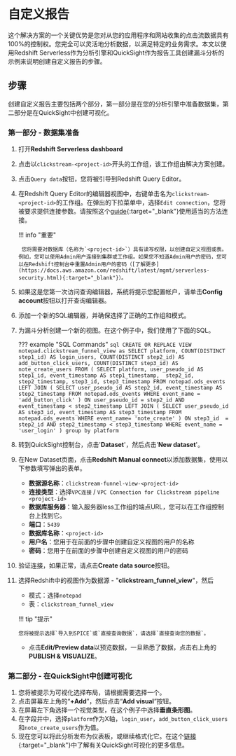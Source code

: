 # 自定义报告

这个解决方案的一个关键优势是您对从您的应用程序和网站收集的点击流数据具有100%的控制权。您完全可以灵活地分析数据，以满足特定的业务需求。本文以使用Redshift Serverless作为分析引擎和QuickSight作为报告工具创建漏斗分析的示例来说明创建自定义报告的步骤。

## 步骤

创建自定义报告主要包括两个部分，第一部分是在您的分析引擎中准备数据集，第二部分是在QuickSight中创建可视化。

### 第一部分 - 数据集准备

1. 打开**Redshift Serverless dashboard**
2. 点击以`clickstream-<project-id>`开头的工作组，该工作组由解决方案创建。
3. 点击`Query data`按钮，您将被引导到Redshift Query Editor。
4. 在Redshift Query Editor的编辑器视图中，右键单击名为`clickstream-<project-id>`的工作组。在弹出的下拉菜单中，选择`Edit connection`，您将被要求提供连接参数。请按照这个[guide](https://docs.aws.amazon.com/redshift/latest/mgmt/query-editor-v2-using.html){:target="_blank"}使用适当的方法连接。

    !!! info "重要"

        您将需要对数据库（名称为`<project-id>`）具有读写权限，以创建自定义视图或表。例如，您可以使用Admin用户连接到集群或工作组。如果您不知道Admin用户的密码，您可以在Redshift控制台中重置Admin用户的密码（[了解更多](https://docs.aws.amazon.com/redshift/latest/mgmt/serverless-security.html){:target="_blank"}）。

5. 如果这是您第一次访问查询编辑器，系统将提示您配置帐户，请单击**Config account**按钮以打开查询编辑器。
6. 添加一个新的SQL编辑器，并确保选择了正确的工作组和模式。
7. 为漏斗分析创建一个新的视图。在这个例子中，我们使用了下面的SQL。

    ??? example "SQL Commands"
        ```sql
        CREATE OR REPLACE VIEW notepad.clickstream_funnel_view as
        SELECT
        platform,
        COUNT(DISTINCT step1_id) AS login_users,
        COUNT(DISTINCT step2_id) AS add_button_click_users,
        COUNT(DISTINCT step3_id) AS note_create_users
        FROM (
        SELECT
            platform,
            user_pseudo_id AS step1_id,
            event_timestamp AS step1_timestamp, 
            step2_id,
            step2_timestamp,
            step3_id,
            step3_timestamp
        FROM
            notepad.ods_events
        LEFT JOIN (
        SELECT
            user_pseudo_id AS step2_id,
            event_timestamp AS step2_timestamp
        FROM
            notepad.ods_events
        WHERE
            event_name = 'add_button_click' )
        ON
            user_pseudo_id = step2_id
            AND event_timestamp < step2_timestamp
        LEFT JOIN (
        SELECT
            user_pseudo_id AS step3_id,
            event_timestamp AS step3_timestamp
        FROM
            notepad.ods_events
        WHERE
            event_name= 'note_create' )
        ON
            step3_id  = step2_id
            AND step2_timestamp < step3_timestamp
        WHERE
        event_name = 'user_login' )
        group by
        platform
        ```

8. 转到QuickSight控制台，点击'**Dataset**'，然后点击'**New dataset**'。

9. 在New Dataset页面，点击**Redshift Manual connect**以添加数据集，使用以下参数填写弹出的表单。
      - **数据源名称**：`clickstream-funnel-view-<project-id>`
      - **连接类型**：选择`VPC连接` / `VPC Connection for Clickstream pipeline <project-id>`
      - **数据库服务器**：输入服务器less工作组的端点URL，您可以在工作组控制台上找到它。
      - **端口**：`5439`
      - **数据库名称**：`<project-id>`
      - **用户名**：您用于在前面的步骤中创建自定义视图的用户的名称
      - **密码**：您用于在前面的步骤中创建自定义视图的用户的密码
10. 验证连接，如果正常，请点击**Create data source**按钮。
11. 选择Redshift中的视图作为数据源 - "**clickstream_funnel_view**"，然后
    - 模式：选择`notepad` 
    - 表：`clickstream_funnel_view`

    !!! tip "提示"

        您将被提示选择`导入到SPICE`或`直接查询数据`，请选择`直接查询您的数据`。

    - 点击**Edit/Preview data**以预览数据，一旦熟悉了数据，点击右上角的**PUBLISH & VISUALIZE**。

### 第二部分 - 在QuickSight中创建可视化

1. 您将被提示为可视化选择布局，请根据需要选择一个。
2. 点击屏幕左上角的“**+Add**”，然后点击“**Add visual**”按钮。
3. 在屏幕左下角选择一个视觉类型，在这个例子中选择**垂直条形图**。
4. 在字段井中，选择`platform`作为X轴，`login_user`，`add_button_click_users`和`note_create_users`作为值。
5. 现在您可以将此分析发布为仪表板，或继续格式化它。在这个[链接](https://docs.aws.amazon.com/quicksight/latest/user/working-with-visuals.html){:target="_blank"}中了解有关QuickSight可视化的更多信息。
